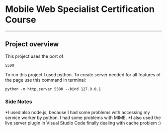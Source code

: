 # Mobile Web Specialist Certification Course

---

## Project overview

This project uses the port of:

```
5500
```

To run this project I used python. To create server needed for all features of the page use this command in terminal:

```
python -m http.server 5500 --bind 127.0.0.1
```

### Side Notes

\*I used also node.js, because I had some problems with accessing my service worker by python. I had some problems with MIME.
\*I also used the live server plugin in Visual Studio Code finally dealing with cache problem :)

